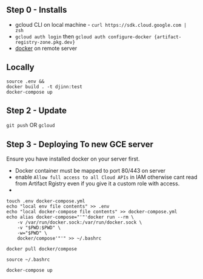 ## Step 0 - Installs
- gcloud CLI on local machine - `curl https://sdk.cloud.google.com | zsh`
- `gcloud auth login` then `gcloud auth configure-docker {artifact-registry-zone.pkg.dev}`
- [docker](https://docs.docker.com/engine/install/ubuntu/) on remote server 


## Locally
```
source .env && 
docker build . -t djinn:test
docker-compose up
```

## Step 2 - Update
`git push` OR `gcloud `


## Step 3 - Deploying To new GCE server
Ensure you have installed docker on your server first.
- Docker container must be mapped to port 80/443 on server
- enable `Allow full access to all Cloud APIs` in IAM otherwise cant read from Artifact Rgistry even if you give it a custom role with access.
- 
```
touch .env docker-compose.yml
echo "local env file contents" >> .env
echo "local docker-compose file contents" >> docker-compose.yml
echo alias docker-compose="'"'docker run --rm \
    -v /var/run/docker.sock:/var/run/docker.sock \
    -v "$PWD:$PWD" \
    -w="$PWD" \
    docker/compose'"'" >> ~/.bashrc

docker pull docker/compose

source ~/.bashrc

docker-compose up
```